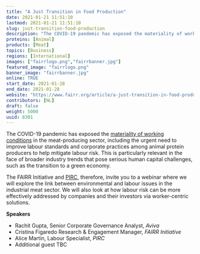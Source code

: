 ```yaml
---
title: "A Just Transition in Food Production"
date: 2021-01-21 11:51:10
lastmod: 2021-01-21 11:51:10
slug: just-transition-food-production
description: "The COVID-19 pandemic has exposed the materiality of working conditions in the meat-producing sector, including the urgent need to improve labour standards and corporate practices among animal protein producers to help mitigate labour risk. This is particularly relevant in the face of broader industry trends that pose serious human capital challenges, such as the transition to a green economy."
proteins: [Animal]
products: [Meat]
topics: [Business]
regions: [International]
images: ["fairrlogo.png","fairrbanner.jpg"]
featured_image: "fairrlogo.png"
banner_image: "fairrbanner.jpg"
online: TRUE
start_date: 2021-01-28
end_date: 2021-01-28
website: "https://www.fairr.org/article/a-just-transition-in-food-production/"
contributors: [NL]
draft: false
weight: 5000
uuid: 8301
---
```

The COVID-19 pandemic has exposed the [materiality of working
conditions](https://www.fairr.org/index/index-in-action/) in the
meat-producing sector, including the urgent need to improve labour
standards and corporate practices among animal protein producers to help
mitigate labour risk. This is particularly relevant in the face of
broader industry trends that pose serious human capital challenges, such
as the transition to a green economy.

The FAIRR Initiative and [PIRC](http://www.pirc.co.uk/), therefore,
invite you to a webinar where we will explore the link between
environmental and labour issues in the industrial meat sector. We will
also look at how labour risk can be more effectively addressed by
companies and their investors via worker-centric solutions.

**Speakers**

-   Rachit Gupta, Senior Corporate Governance Analyst, *Aviva*
-   Cristina Figaredo Research & Engagement Manager, *FAIRR Initiative*
-   Alice Martin, Labour Specialist, *PIRC*
-   Additional guest TBC
